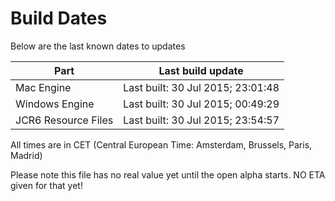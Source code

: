 # Build Dates

Below are the last known dates to updates

Part | Last build update
-----|-----
Mac Engine | Last built: 30 Jul 2015; 23:01:48
Windows Engine | Last built: 30 Jul 2015; 00:49:29
JCR6 Resource Files | Last built: 30 Jul 2015; 23:54:57
All times are in CET (Central European Time: Amsterdam, Brussels, Paris, Madrid)


Please note this file has no real value yet until the open alpha starts. NO ETA given for that yet!
